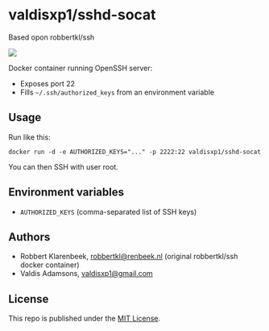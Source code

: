 # valdisxp1/sshd-socat

Based opon robbertkl/ssh

[![](https://badge.imagelayers.io/valdisxp1/sshd-socat:latest.svg)](https://imagelayers.io/?images=valdisxp1/sshd-socat:latest)

Docker container running OpenSSH server:

* Exposes port 22
* Fills `~/.ssh/authorized_keys` from an environment variable

## Usage

Run like this:

```
docker run -d -e AUTHORIZED_KEYS="..." -p 2222:22 valdisxp1/sshd-socat
```

You can then SSH with user root.

## Environment variables

* `AUTHORIZED_KEYS` (comma-separated list of SSH keys)

## Authors

* Robbert Klarenbeek, <robbertkl@renbeek.nl> (original robbertkl/ssh docker container)
* Valdis Adamsons, <valdisxp1@gmail.com>

## License

This repo is published under the [MIT License](http://www.opensource.org/licenses/mit-license.php).
